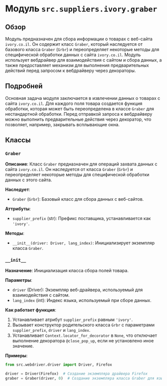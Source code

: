 # Модуль `src.suppliers.ivory.graber`

## Обзор

Модуль предназначен для сбора информации о товарах с веб-сайта `ivory.co.il`. Он содержит класс `Graber`, который наследуется от базового класса `Graber` (`Grbr`) и переопределяет некоторые методы для специфической обработки данных с сайта `ivory.co.il`. Модуль использует вебдрайвер для взаимодействия с сайтом и сбора данных, а также предоставляет механизм для выполнения предварительных действий перед запросом к вебдрайверу через декораторы.

## Подробней

Основная задача модуля заключается в извлечении данных о товарах с сайта `ivory.co.il`. Для каждого поля товара создается функция обработки, которая может быть переопределена в классе `Graber` для нестандартной обработки. Перед отправкой запроса к вебдрайверу можно выполнить предварительные действия через декоратор, что позволяет, например, закрывать всплывающие окна.

## Классы

### `Graber`

**Описание**: Класс `Graber` предназначен для операций захвата данных с сайта `ivory.co.il`. Он наследуется от класса `Graber` (`Grbr`) и переопределяет некоторые методы для специфической обработки данных с этого сайта.

**Наследует**:

- `Graber` (`Grbr`): Базовый класс для сбора данных с веб-сайтов.

**Аттрибуты**:

- `supplier_prefix` (str): Префикс поставщика, устанавливается как `'ivory'`.

**Методы**:

- `__init__(driver: Driver, lang_index)`: Инициализирует экземпляр класса `Graber`.

### `__init__`

**Назначение**: Инициализация класса сбора полей товара.

**Параметры**:

- `driver` (Driver): Экземпляр веб-драйвера, используемый для взаимодействия с сайтом.
- `lang_index` (int): Индекс языка, используемый при сборе данных.

**Как работает функция**:

1. Устанавливает атрибут `supplier_prefix` равным `'ivory'`.
2. Вызывает конструктор родительского класса `Grbr` с параметрами `supplier_prefix`, `driver` и `lang_index`.
3. Устанавливает `Context.locator_for_decorator` в `None`, что отключает выполнение декоратора `@close_pop_up`, если не установлено иное значение.

**Примеры**:

```python
from src.webdriver.driver import Driver, Firefox

driver = Driver(Firefox)  # Создание экземпляра драйвера Firefox
graber = Graber(driver, 0)  # Создание экземпляра класса Graber для языка с индексом 0